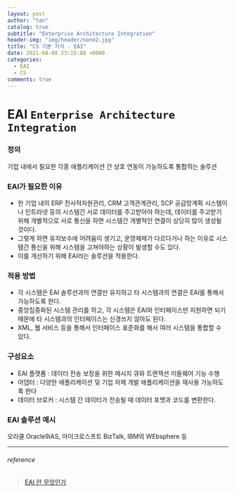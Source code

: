 ```yaml
---
layout: post
author: "Yan"
catalog: true
subtitle: "Enterprise Architecture Integration"
header-img: "img/header/none2.jpg"
title: "CS 기본 지식 - EAI"
date: 2021-08-08 23:15:08 +0000
categories:
  - EAI
  - CS
comments: true
---
```


# EAI `Enterprise Architecture Integration`

### 정의
기업 내에서 필요한 각종 애플리케이션 간 상호 연동이 가능하도록 통합하는 솔루션

### EAI가 필요한 이유
- 한 기업 내의 ERP 전사적자원관리, CRM 고객관계관리, SCP 공급망계획 시스템이나 인트라넷 등의 시스템간 서로 데이터를 주고받아야 하는데, 데이터를 주고받기 위해 개별적으로 서로 통신을 하면 시스템간 개별적인 연결이 상당히 많이 생성될 것이다.
- 그렇게 하면 유지보수에 어려움이 생기고, 운영체제가 다르다거나 하는 이유로 시스템간 통신을 위해 시스템을 고쳐야하는 상황이 발생할 수도 있다.
- 이를 개선하기 위해 EAI라는 솔루션을 적용한다.

### 적용 방법
- 각 시스템은 EAI 솔루션과의 연결만 유지하고 타 시스템과의 연결은 EAI를 통해서 가능하도록 한다.
- 중앙집중화된 시스템 관리를 하고, 각 시스템은 EAI와 인터페이스만 지원하면 되기 때문에 타 시스템과의 인터페이스는 신경쓰지 않아도 된다.
- XML, 웹 서비스 등을 통해서 인터페이스 표준화를 해서 여러 시스템을 통합할 수 있다.

### 구성요소
- EAI 플랫폼 : 데이터 전송 보장을 위한 메시지 큐와 트랜잭션 미들웨어 기능 수행
- 어댑터 : 다양한 애플리케이션 및 기업 자체 개발 애플리케이션을 재사용 가능하도록 한다
- 데이터 브로커 : 시스템 간 데이터가 전송될 때 데이터 포맷과 코드를 변환한다.

### EAI 솔루션 예시
오라클 Oracle9iAS, 마이크로스프트 BizTalk, IBM의 WEbsphere 등

---
###### reference 
> [EAI 란 무엇인가](https://sheerheart.tistory.com/entry/EAI-%EB%9E%80-%EB%AC%B4%EC%97%87%EC%9D%B8%EA%B0%80)  